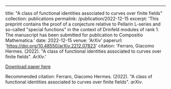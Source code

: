 ---
title: "A class of functional identities associated to curves over finite fields"
collection: publications
permalink: /publication/2022-12-15
excerpt: 'This preprint contains the proof of a conjecture relative to Pellarin L-series and so-called "special
functions" in the context of Drinfeld modules of rank 1. The manuscript has been submitted for publication to Compositio Mathematica.'
date: 2022-12-15
venue: 'ArXiv'
paperurl: 'https://doi.org/10.48550/arXiv.2212.07823'
citation: 'Ferraro, Giacomo Hermes. (2022). &quot;A class of functional identities associated to curves over finite fields&quot;. <i>ArXiv</i>.'

[Download paper here](http://H3rm3s97.github.io/files/paper1.pdf)

Recommended citation: Ferraro, Giacomo Hermes. (2022). "A class of functional identities associated to curves over finite fields". <i>arXiv</i>.

